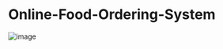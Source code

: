 # Online-Food-Ordering-System

![image](https://github.com/Yuvraj-2060/Online-Food-Ordering-System/assets/103349788/10b5b36e-7450-4894-8efe-0047e68ec741)
